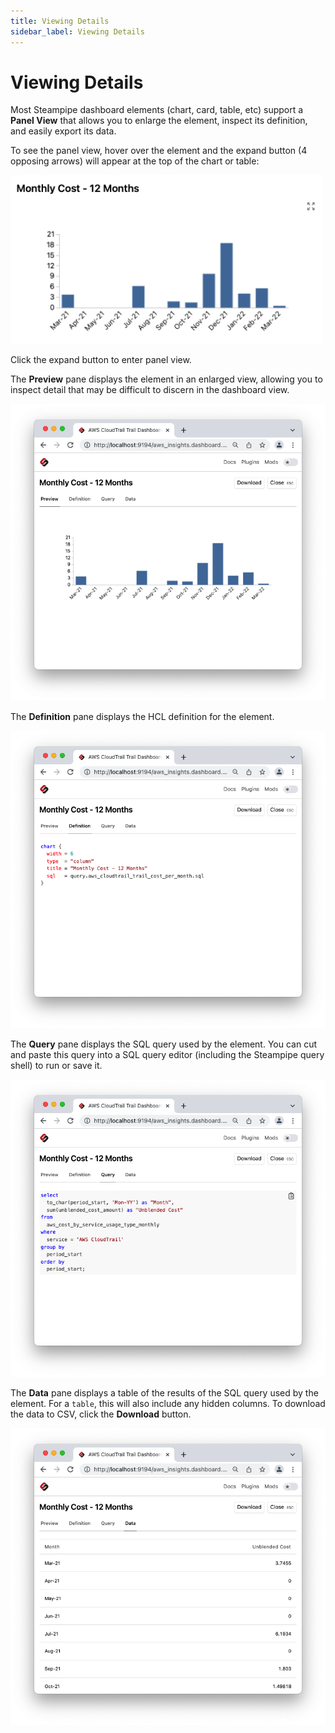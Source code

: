 ```yaml
---
title: Viewing Details
sidebar_label: Viewing Details
---
```


# Viewing Details

Most Steampipe dashboard elements (chart, card, table, etc) support a **Panel View** that allows you to enlarge the element, inspect its definition, and easily export its data.  

To see the panel view, hover over the element and the expand button (4 opposing arrows) will appear at the top of the chart or table:   

<img src="/images/docs/cost_chart_with_expander.png" width="500px" />



Click the expand button to enter panel view.

The **Preview** pane displays the element in an enlarged view, allowing you to inspect detail that may be difficult to discern in the dashboard view.

<img src="/images/docs/cost_chart_preview.png" />


The **Definition** pane displays the HCL definition for the element. 

<img src="/images/docs/cost_chart_definition.png" />


The **Query** pane displays the SQL query used by the element.  You can cut and paste this query into a SQL query editor (including the Steampipe query shell) to run or save it.

<img src="/images/docs/cost_chart_query.png" />


The **Data** pane displays a table of the results of the SQL query used by the element.  For a `table`, this will also include any hidden columns.  To download the data to CSV, click the **Download** button.

<img src="/images/docs/cost_chart_data.png" />
